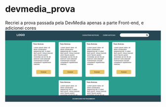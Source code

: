 # devmedia_prova
Recriei a prova passada pela DevMedia apenas a parte Front-end, e adicionei cores
<a href='https://naughty-wilson-dcf2ad.netlify.app/'><img src='_imagens/site.png'></a>
